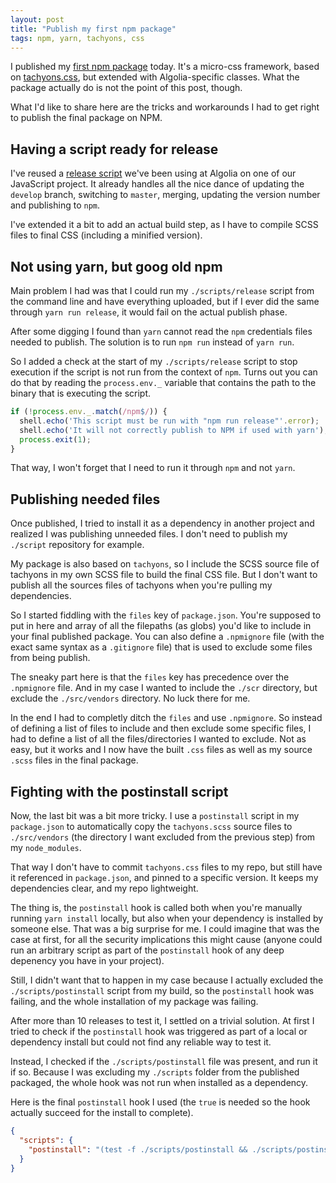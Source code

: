 ```yaml
---
layout: post
title: "Publish my first npm package"
tags: npm, yarn, tachyons, css
---
```


I published my [first npm package][1] today. It's a micro-css framework, based
on [tachyons.css][2], but extended with Algolia-specific classes. What the
package actually do is not the point of this post, though.

What I'd like to share here are the tricks and workarounds I had to get right to
publish the final package on NPM.

## Having a script ready for release

I've reused a [release script][3] we've been using at Algolia on one of our
JavaScript project. It already handles all the nice dance of updating the
`develop` branch, switching to `master`, merging, updating the version number
and publishing to `npm`.

I've extended it a bit to add an actual build step, as I have to compile SCSS
files to final CSS (including a minified version).

## Not using yarn, but goog old npm

Main problem I had was that I could run my `./scripts/release` script from the
command line and have everything uploaded, but if I ever did the same through
`yarn run release`, it would fail on the actual publish phase.

After some digging I found than `yarn` cannot read the `npm` credentials files
needed to publish. The solution is to run `npm run` instead of `yarn run`.

So I added a check at the start of my `./scripts/release` script to stop
execution if the script is not run from the context of `npm`. Turns out you can
do that by reading the `process.env._` variable that contains the path to the
binary that is executing the script.

```javascript
if (!process.env._.match(/npm$/)) {
  shell.echo('This script must be run with "npm run release"'.error);
  shell.echo('It will not correctly publish to NPM if used with yarn');
  process.exit(1);
}
```

That way, I won't forget that I need to run it through `npm` and not `yarn`.

## Publishing needed files

Once published, I tried to install it as a dependency in
another project and realized I was publishing unneeded files. I don't
need to publish my `./script` repository for example.

My package is also based on `tachyons`, so I include the SCSS source file of
tachyons in my own SCSS file to build the final CSS file. But I don't want to
publish all the sources files of tachyons when you're pulling my dependencies.

So I started fiddling with the `files` key of `package.json`. You're supposed to
put in here and array of all the filepaths (as globs) you'd like to include in
your final published package. You can also define a `.npmignore` file (with the
exact same syntax as a `.gitignore` file) that is used to exclude some files
from being publish.

The sneaky part here is that the `files` key has precedence over the
`.npmignore` file. And in my case I wanted to include the `./scr` directory, but
exclude the `./src/vendors` directory. No luck there for me.

In the end I had to completly ditch the `files` and use `.npmignore`. So instead
of defining a list of files to include and then exclude some specific files,
I had to define a list of all the files/directories I wanted to exclude. Not as
easy, but it works and I now have the built `.css` files as well as my source
`.scss` files in the final package.

## Fighting with the postinstall script

Now, the last bit was a bit more tricky. I use a `postinstall` script in
my `package.json` to automatically copy the `tachyons.scss` source files to
`./src/vendors` (the directory I want excluded from the previous step) from my
`node_modules`.

That way I don't have to commit `tachyons.css` files to my repo, but still have
it referenced in `package.json`, and pinned to a specific version. It keeps my
dependencies clear, and my repo lightweight.

The thing is, the `postinstall` hook is called both when you're manually running
`yarn install` locally, but also when your dependency is installed by someone
else. That was a big surprise for me. I could imagine that was the case at
first, for all the security implications this might cause (anyone could run an
arbitrary script as part of the `postinstall` hook of any deep depenency you
have in your project).

Still, I didn't want that to happen in my case because I actually excluded the
`./scripts/postinstall` script from my build, so the `postinstall` hook was
failing, and the whole installation of my package was failing.

After more than 10 releases to test it, I settled on a trivial solution.  At
first I tried to check if the `postinstall` hook was triggered as part of
a local or dependency install but could not find any reliable way to test it.

Instead, I checked if the `./scripts/postinstall` file was present, and run it
if so. Because I was excluding my `./scripts` folder from the published
packaged, the whole hook was not run when installed as a dependency.

Here is the final `postinstall` hook I used (the `true` is needed so the hook
actually succeed for the install to complete).

```json
{
  "scripts": {
    "postinstall": "(test -f ./scripts/postinstall && ./scripts/postinstall) || true"
  }
}
```


[1]: https://yarnpkg.com/en/package/tachyons-algolia
[2]: http://tachyons.io/
[3]: https://github.com/algolia/algoliasearch-helper-js/blob/develop/scripts/release.js
